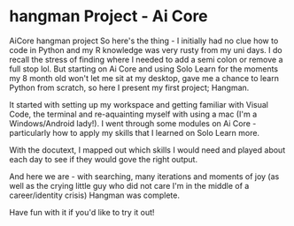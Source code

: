 # hangman Project - Ai Core
AiCore hangman project
So here's the thing - I initially had no clue how to code in Python and my R knowledge was very rusty from my uni days. I do recall the stress of finding where I needed to add a semi colon or remove a full stop lol.
But starting on Ai Core and using Solo Learn for the moments my 8 month old won't let me sit at my desktop, gave me a chance to learn Python from scratch, so here I present my first project; Hangman.

It started with setting up my workspace and getting familiar with Visual Code, the terminal and re-aquainting myself with using a mac (I'm a Windows/Android lady!). 
I went through some modules on Ai Core - particularly how to apply my skills that I learned on Solo Learn more.

With the docutext, I mapped out which skills I would need and played about each day to see if they would gove the right output. 

And here we are - with searching, many iterations and moments of joy (as well as the crying little guy who did not care I'm in the middle of a career/identity crisis) Hangman was complete.

Have fun with it if you'd like to try it out!
